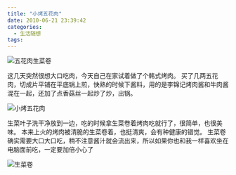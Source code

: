 ```yaml
---
title: "小烤五花肉"
date: 2010-06-21 23:39:42
categories:
  - 生活随想
tags:
---
```


![五花肉生菜卷](../../../images/2010/img_5061-1.jpg "五花肉生菜卷") 

这几天突然很想大口吃肉，今天自己在家试着做了个韩式烤肉。 买了几两五花肉，切成片平铺在平底锅上煎，快熟的时候下酱料，用的是李锦记烤肉酱和牛肉酱混在一起，还加了点香菇丝一起炒了炒，出锅。 

![小烤五花肉](../../../images/2010/img_5057-1.jpg "小烤五花肉")

生菜叶子洗干净放到一边，吃的时候拿生菜卷着烤肉吃就行了，很简单，也很美味。 本来上火的烤肉被清脆的生菜卷着，也挺清爽，会有种健康的错觉。 生菜卷确实需要大口大口吃，稍不注意酱汁就会流出来，所以如果你也和我一样喜欢坐在电脑面前吃，一定要加倍小心了 

![生菜卷](../../../images/2010/img_5058-1.jpg "生菜卷")